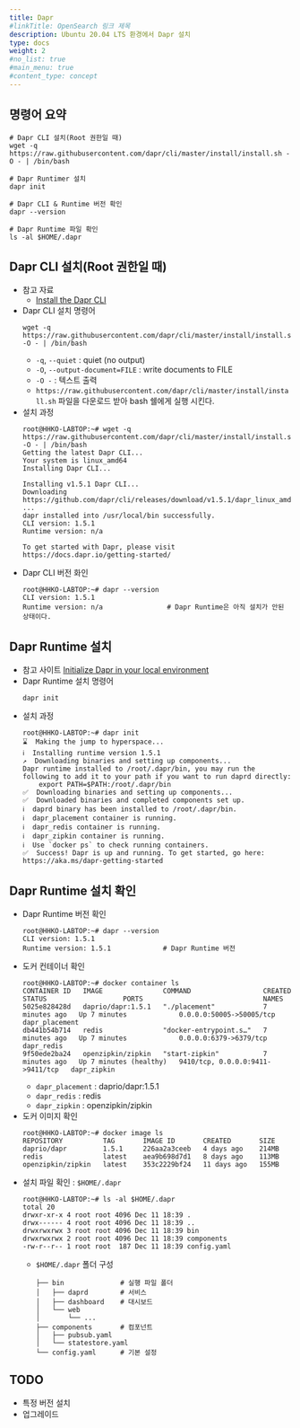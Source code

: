 ```yaml
---
title: Dapr
#linkTitle: OpenSearch 링크 제목
description: Ubuntu 20.04 LTS 환경에서 Dapr 설치
type: docs
weight: 2
#no_list: true
#main_menu: true
#content_type: concept
---
```


## 명령어 요약
```shell
# Dapr CLI 설치(Root 권한일 때)
wget -q https://raw.githubusercontent.com/dapr/cli/master/install/install.sh -O - | /bin/bash

# Dapr Runtimer 설치
dapr init

# Dapr CLI & Runtime 버전 확인
dapr --version

# Dapr Runtime 파일 확인
ls -al $HOME/.dapr
```

## Dapr CLI 설치(Root 권한일 때)
- 참고 자료
  - [Install the Dapr CLI](https://docs.dapr.io/getting-started/install-dapr-cli/)
- Dapr CLI 설치 명령어
  ```shell
  wget -q https://raw.githubusercontent.com/dapr/cli/master/install/install.sh -O - | /bin/bash
  ```
  - `-q`, `--quiet` : quiet (no output)
  - `-O`, `--output-document=FILE` : write documents to FILE
  - `-O -` : 텍스트 출력
  - `https://raw.githubusercontent.com/dapr/cli/master/install/install.sh` 파일을 다운로드 받아 bash 쉘에게 실행 시킨다.
- 설치 과정
  ```shell
  root@HHKO-LABTOP:~# wget -q https://raw.githubusercontent.com/dapr/cli/master/install/install.sh -O - | /bin/bash
  Getting the latest Dapr CLI...
  Your system is linux_amd64
  Installing Dapr CLI...
  
  Installing v1.5.1 Dapr CLI...
  Downloading https://github.com/dapr/cli/releases/download/v1.5.1/dapr_linux_amd64.tar.gz ...
  dapr installed into /usr/local/bin successfully.
  CLI version: 1.5.1
  Runtime version: n/a
  
  To get started with Dapr, please visit https://docs.dapr.io/getting-started/
  ```
- Dapr CLI 버전 화인
  ```shell
  root@HHKO-LABTOP:~# dapr --version
  CLI version: 1.5.1
  Runtime version: n/a                # Dapr Runtime은 아직 설치가 안된 상태이다.
  ```

## Dapr Runtime 설치
- 참고 사이트
  [Initialize Dapr in your local environment](https://docs.dapr.io/getting-started/install-dapr-selfhost/)
- Dapr Runtime 설치 명령어
  ```shell
  dapr init
  ```
- 설치 과정
  ```shell
  root@HHKO-LABTOP:~# dapr init
  ⌛  Making the jump to hyperspace...
  ℹ️  Installing runtime version 1.5.1
  ↗  Downloading binaries and setting up components...
  Dapr runtime installed to /root/.dapr/bin, you may run the following to add it to your path if you want to run daprd directly:
      export PATH=$PATH:/root/.dapr/bin
  ✅  Downloading binaries and setting up components...
  ✅  Downloaded binaries and completed components set up.
  ℹ️  daprd binary has been installed to /root/.dapr/bin.
  ℹ️  dapr_placement container is running.
  ℹ️  dapr_redis container is running.
  ℹ️  dapr_zipkin container is running.
  ℹ️  Use `docker ps` to check running containers.
  ✅  Success! Dapr is up and running. To get started, go here: https://aka.ms/dapr-getting-started
  ```

## Dapr Runtime 설치 확인
- Dapr Runtime 버전 확인
  ```shell
  root@HHKO-LABTOP:~# dapr --version
  CLI version: 1.5.1
  Runtime version: 1.5.1             # Dapr Runtime 버전
  ```
- 도커 컨테이너 확인
  ```shell
  root@HHKO-LABTOP:~# docker container ls
  CONTAINER ID   IMAGE               COMMAND                  CREATED         STATUS                   PORTS                              NAMES
  5025e828428d   daprio/dapr:1.5.1   "./placement"            7 minutes ago   Up 7 minutes             0.0.0.0:50005->50005/tcp           dapr_placement
  db441b54b714   redis               "docker-entrypoint.s…"   7 minutes ago   Up 7 minutes             0.0.0.0:6379->6379/tcp             dapr_redis
  9f50ede2ba24   openzipkin/zipkin   "start-zipkin"           7 minutes ago   Up 7 minutes (healthy)   9410/tcp, 0.0.0.0:9411->9411/tcp   dapr_zipkin
  ```
  - `dapr_placement` : daprio/dapr:1.5.1
  - `dapr_redis` : redis
  - `dapr_zipkin` : openzipkin/zipkin
- 도커 이미지 확인
  ```shell
  root@HHKO-LABTOP:~# docker image ls
  REPOSITORY          TAG       IMAGE ID       CREATED       SIZE
  daprio/dapr         1.5.1     226aa2a3ceeb   4 days ago    214MB
  redis               latest    aea9b698d7d1   8 days ago    113MB
  openzipkin/zipkin   latest    353c2229bf24   11 days ago   155MB
  ```
- 설치 파일 확인 : `$HOME/.dapr`
  ```shell
  root@HHKO-LABTOP:~# ls -al $HOME/.dapr
  total 20
  drwxr-xr-x 4 root root 4096 Dec 11 18:39 .
  drwx------ 4 root root 4096 Dec 11 18:39 ..
  drwxrwxrwx 3 root root 4096 Dec 11 18:39 bin
  drwxrwxrwx 2 root root 4096 Dec 11 18:39 components
  -rw-r--r-- 1 root root  187 Dec 11 18:39 config.yaml
  ```
  - `$HOME/.dapr` 폴더 구성
    ```shell
    ├── bin              # 실행 파일 폴더
    │   ├── daprd        # 서비스
    │   ├── dashboard    # 대시보드
    │   └── web
    │       └── ...
    ├── components       # 컴포넌트
    │   ├── pubsub.yaml
    │   └── statestore.yaml
    └── config.yaml      # 기본 설정
    ```
    
## TODO
- 특정 버전 설치
- 업그레이드
